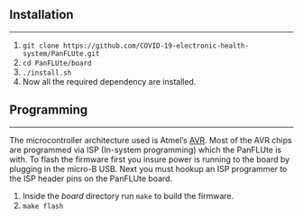 ## Installation
---
1. `git clone https://github.com/COVID-19-electronic-health-system/PanFLUte.git`
2. `cd PanFLUte/board`
3. `./install.sh` 
4. Now all the required dependency are installed. 
## Programming 
---
The microcontroller architecture used is Atmel’s [AVR](https://en.wikipedia.org/wiki/AVR_microcontrollers). Most of the AVR chips are programmed via ISP (In-system programming) which the PanFLUte is with.
To flash the firmware first you insure power is running to the board by plugging in the micro-B USB. 
Next you must hookup an ISP programmer to the ISP header pins on the PanFLUte board. 

1. Inside the *board* directory run `make` to build the firmware. 
2. `make flash`